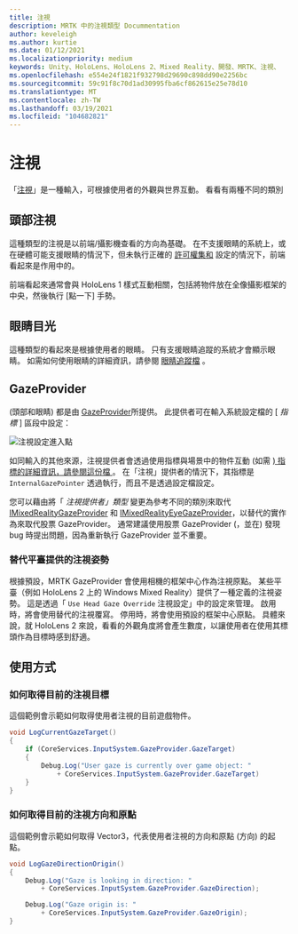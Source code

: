 ```yaml
---
title: 注視
description: MRTK 中的注視類型 Docummentation
author: keveleigh
ms.author: kurtie
ms.date: 01/12/2021
ms.localizationpriority: medium
keywords: Unity、HoloLens、HoloLens 2、Mixed Reality、開發、MRTK、注視、
ms.openlocfilehash: e554e24f1821f932798d29690c898dd90e2256bc
ms.sourcegitcommit: 59c91f8c70d1ad30995fba6cf862615e25e78d10
ms.translationtype: MT
ms.contentlocale: zh-TW
ms.lasthandoff: 03/19/2021
ms.locfileid: "104682821"
---
```

# <a name="gaze"></a>注視

「[注視](https://docs.microsoft.com/windows/mixed-reality/gaze)」是一種輸入，可根據使用者的外觀與世界互動。 看看有兩種不同的類別

## <a name="head-gaze"></a>頭部注視

這種類型的注視是以前端/攝影機查看的方向為基礎。 在不支援眼睛的系統上，或在硬體可能支援眼睛的情況下，但未執行正確的 [許可權集和](../EyeTracking/EyeTracking_BasicSetup.md#eye-tracking-requirements-checklist) 設定的情況下，前端看起來是作用中的。

前端看起來通常會與 HoloLens 1 樣式互動相關，包括將物件放在全像攝影框架的中央，然後執行 [點一下] 手勢。

## <a name="eye-gaze"></a>眼睛目光

這種類型的看起來是根據使用者的眼睛。 只有支援眼睛追蹤的系統才會顯示眼睛。 如需如何使用眼睛的詳細資訊，請參閱 [眼睛追蹤檔](../EyeTracking/EyeTracking_Main.md) 。

## <a name="gazeprovider"></a>GazeProvider

 (頭部和眼睛) 都是由 [GazeProvider](xref:Microsoft.MixedReality.Toolkit.Input.GazeProvider)所提供。 此提供者可在輸入系統設定檔的 [ *指標* ] 區段中設定：

![注視設定進入點](../Images/Input/GazeConfigurationEntrypoint.png)

如同輸入的其他來源，注視提供者會透過使用指標與場景中的物件互動 (如需 [) 指標的詳細資訊，請參閱這份檔 ](../../architecture/InputSystem/ControllersPointersAndFocus.md)。
在「注視」提供者的情況下，其指標是 `InternalGazePointer` 透過執行，而且不是透過設定檔設定。

您可以藉由將「 *注視提供者」類型* 變更為參考不同的類別來取代 [IMixedRealityGazeProvider](xref:Microsoft.MixedReality.Toolkit.Input.IMixedRealityGazeProvider) 和 [IMixedRealityEyeGazeProvider](xref:Microsoft.MixedReality.Toolkit.Input.IMixedRealityEyeGazeProvider)，以替代的實作為來取代股票 GazeProvider。
通常建議使用股票 GazeProvider (，並在) 發現 bug 時提出問題，因為重新執行 GazeProvider 並不重要。

### <a name="alternative-platform-provided-gaze-poses"></a>替代平臺提供的注視姿勢

根據預設，MRTK GazeProvider 會使用相機的框架中心作為注視原點。 某些平臺（例如 HoloLens 2 上的 Windows Mixed Reality）提供了一種定義的注視姿勢。 這是透過「 `Use Head Gaze Override` 注視設定」中的設定來管理。 啟用時，將會使用替代的注視覆寫。 停用時，將會使用預設的框架中心原點。 具體來說，就 HoloLens 2 來說，看看的外觀角度將會產生數度，以讓使用者在使用其標頭作為目標時感到舒適。

## <a name="usage"></a>使用方式

### <a name="how-get-the-current-gaze-target"></a>如何取得目前的注視目標

這個範例會示範如何取得使用者注視的目前遊戲物件。

```c#
void LogCurrentGazeTarget()
{
    if (CoreServices.InputSystem.GazeProvider.GazeTarget)
    {
        Debug.Log("User gaze is currently over game object: "
            + CoreServices.InputSystem.GazeProvider.GazeTarget)
    }
}
```

### <a name="how-to-get-the-current-gaze-direction-and-origin"></a>如何取得目前的注視方向和原點

這個範例會示範如何取得 Vector3，代表使用者注視的方向和原點 (方向) 的起點。

```c#
void LogGazeDirectionOrigin()
{
    Debug.Log("Gaze is looking in direction: "
        + CoreServices.InputSystem.GazeProvider.GazeDirection);

    Debug.Log("Gaze origin is: "
        + CoreServices.InputSystem.GazeProvider.GazeOrigin);
}
```
